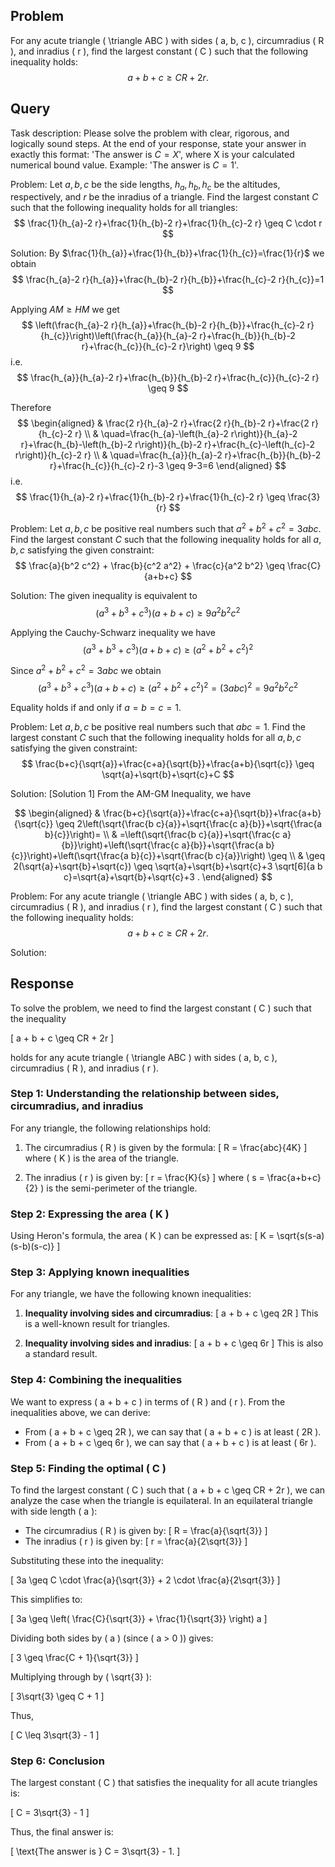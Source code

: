## Problem

For any acute triangle \( \triangle ABC \) with sides \( a, b, c \), circumradius \( R \), and inradius \( r \), find the largest constant \( C \) such that the following inequality holds:
$$
a + b + c \geq CR+2r.
$$

## Query

Task description: Please solve the problem with clear, rigorous, and logically sound steps. At the end of your response, state your answer in exactly this format: 'The answer is $C=X$', where X is your calculated numerical bound value. Example: 'The answer is $C=1$'.



Problem: Let $a, b, c$ be the side lengths, $h_{a}, h_{b}, h_{c}$ be the altitudes, respectively, and $r$ be the inradius of a triangle. Find the largest constant $C$ such that the following inequality holds for all triangles:
$$
\frac{1}{h_{a}-2 r}+\frac{1}{h_{b}-2 r}+\frac{1}{h_{c}-2 r} \geq C \cdot r
$$

Solution: By $\frac{1}{h_{a}}+\frac{1}{h_{b}}+\frac{1}{h_{c}}=\frac{1}{r}$ we obtain
$$
\frac{h_{a}-2 r}{h_{a}}+\frac{h_{b}-2 r}{h_{b}}+\frac{h_{c}-2 r}{h_{c}}=1
$$

Applying $A M \geq H M$ we get
$$
\left(\frac{h_{a}-2 r}{h_{a}}+\frac{h_{b}-2 r}{h_{b}}+\frac{h_{c}-2 r}{h_{c}}\right)\left(\frac{h_{a}}{h_{a}-2 r}+\frac{h_{b}}{h_{b}-2 r}+\frac{h_{c}}{h_{c}-2 r}\right) \geq 9
$$
i.e.
$$
\frac{h_{a}}{h_{a}-2 r}+\frac{h_{b}}{h_{b}-2 r}+\frac{h_{c}}{h_{c}-2 r} \geq 9
$$

Therefore
$$
\begin{aligned}
& \frac{2 r}{h_{a}-2 r}+\frac{2 r}{h_{b}-2 r}+\frac{2 r}{h_{c}-2 r} \\
& \quad=\frac{h_{a}-\left(h_{a}-2 r\right)}{h_{a}-2 r}+\frac{h_{b}-\left(h_{b}-2 r\right)}{h_{b}-2 r}+\frac{h_{c}-\left(h_{c}-2 r\right)}{h_{c}-2 r} \\
& \quad=\frac{h_{a}}{h_{a}-2 r}+\frac{h_{b}}{h_{b}-2 r}+\frac{h_{c}}{h_{c}-2 r}-3 \geq 9-3=6
\end{aligned}
$$
i.e.
$$
\frac{1}{h_{a}-2 r}+\frac{1}{h_{b}-2 r}+\frac{1}{h_{c}-2 r} \geq \frac{3}{r}
$$



Problem: Let $a, b, c$ be positive real numbers such that $a^2 + b^2 + c^2 = 3abc$. Find the largest constant $C$ such that the following inequality holds for all $a, b, c$ satisfying the given constraint:
$$
\frac{a}{b^2 c^2} + \frac{b}{c^2 a^2} + \frac{c}{a^2 b^2} \geq \frac{C}{a+b+c}
$$

Solution: The given inequality is equivalent to
$$
\left(a^{3}+b^{3}+c^{3}\right)(a+b+c) \geq 9 a^{2} b^{2} c^{2}
$$

Applying the Cauchy-Schwarz inequality we have
$$
\left(a^{3}+b^{3}+c^{3}\right)(a+b+c) \geq\left(a^{2}+b^{2}+c^{2}\right)^{2}
$$

Since $a^{2}+b^{2}+c^{2}=3 a b c$ we obtain
$$
\left(a^{3}+b^{3}+c^{3}\right)(a+b+c) \geq\left(a^{2}+b^{2}+c^{2}\right)^{2}=(3 a b c)^{2}=9 a^{2} b^{2} c^{2}
$$

Equality holds if and only if $a=b=c=1$.



Problem: Let $a, b, c$ be positive real numbers such that $a b c = 1$. Find the largest constant $C$ such that the following inequality holds for all $a, b, c$ satisfying the given constraint:
$$
\frac{b+c}{\sqrt{a}}+\frac{c+a}{\sqrt{b}}+\frac{a+b}{\sqrt{c}} \geq \sqrt{a}+\sqrt{b}+\sqrt{c}+C
$$

Solution: [Solution 1]
From the AM-GM Inequality, we have

$$
\begin{aligned}
& \frac{b+c}{\sqrt{a}}+\frac{c+a}{\sqrt{b}}+\frac{a+b}{\sqrt{c}} \geq 2\left(\sqrt{\frac{b c}{a}}+\sqrt{\frac{c a}{b}}+\sqrt{\frac{a b}{c}}\right)= \\
& =\left(\sqrt{\frac{b c}{a}}+\sqrt{\frac{c a}{b}}\right)+\left(\sqrt{\frac{c a}{b}}+\sqrt{\frac{a b}{c}}\right)+\left(\sqrt{\frac{a b}{c}}+\sqrt{\frac{b c}{a}}\right) \geq \\
& \geq 2(\sqrt{a}+\sqrt{b}+\sqrt{c}) \geq \sqrt{a}+\sqrt{b}+\sqrt{c}+3 \sqrt[6]{a b c}=\sqrt{a}+\sqrt{b}+\sqrt{c}+3 .
\end{aligned}
$$

Problem: For any acute triangle \( \triangle ABC \) with sides \( a, b, c \), circumradius \( R \), and inradius \( r \), find the largest constant \( C \) such that the following inequality holds:
$$
a + b + c \geq CR+2r.
$$

Solution:

## Response

To solve the problem, we need to find the largest constant \( C \) such that the inequality 

\[
a + b + c \geq CR + 2r
\]

holds for any acute triangle \( \triangle ABC \) with sides \( a, b, c \), circumradius \( R \), and inradius \( r \).

### Step 1: Understanding the relationship between sides, circumradius, and inradius

For any triangle, the following relationships hold:

1. The circumradius \( R \) is given by the formula:
   \[
   R = \frac{abc}{4K}
   \]
   where \( K \) is the area of the triangle.

2. The inradius \( r \) is given by:
   \[
   r = \frac{K}{s}
   \]
   where \( s = \frac{a+b+c}{2} \) is the semi-perimeter of the triangle.

### Step 2: Expressing the area \( K \)

Using Heron's formula, the area \( K \) can be expressed as:
\[
K = \sqrt{s(s-a)(s-b)(s-c)}
\]

### Step 3: Applying known inequalities

For any triangle, we have the following known inequalities:

1. **Inequality involving sides and circumradius**:
   \[
   a + b + c \geq 2R
   \]
   This is a well-known result for triangles.

2. **Inequality involving sides and inradius**:
   \[
   a + b + c \geq 6r
   \]
   This is also a standard result.

### Step 4: Combining the inequalities

We want to express \( a + b + c \) in terms of \( R \) and \( r \). From the inequalities above, we can derive:

- From \( a + b + c \geq 2R \), we can say that \( a + b + c \) is at least \( 2R \).
- From \( a + b + c \geq 6r \), we can say that \( a + b + c \) is at least \( 6r \).

### Step 5: Finding the optimal \( C \)

To find the largest constant \( C \) such that \( a + b + c \geq CR + 2r \), we can analyze the case when the triangle is equilateral. In an equilateral triangle with side length \( a \):

- The circumradius \( R \) is given by:
  \[
  R = \frac{a}{\sqrt{3}}
  \]
- The inradius \( r \) is given by:
  \[
  r = \frac{a}{2\sqrt{3}}
  \]

Substituting these into the inequality:

\[
3a \geq C \cdot \frac{a}{\sqrt{3}} + 2 \cdot \frac{a}{2\sqrt{3}}
\]

This simplifies to:

\[
3a \geq \left( \frac{C}{\sqrt{3}} + \frac{1}{\sqrt{3}} \right) a
\]

Dividing both sides by \( a \) (since \( a > 0 \)) gives:

\[
3 \geq \frac{C + 1}{\sqrt{3}}
\]

Multiplying through by \( \sqrt{3} \):

\[
3\sqrt{3} \geq C + 1
\]

Thus,

\[
C \leq 3\sqrt{3} - 1
\]

### Step 6: Conclusion

The largest constant \( C \) that satisfies the inequality for all acute triangles is:

\[
C = 3\sqrt{3} - 1
\]

Thus, the final answer is:

\[
\text{The answer is } C = 3\sqrt{3} - 1.
\]